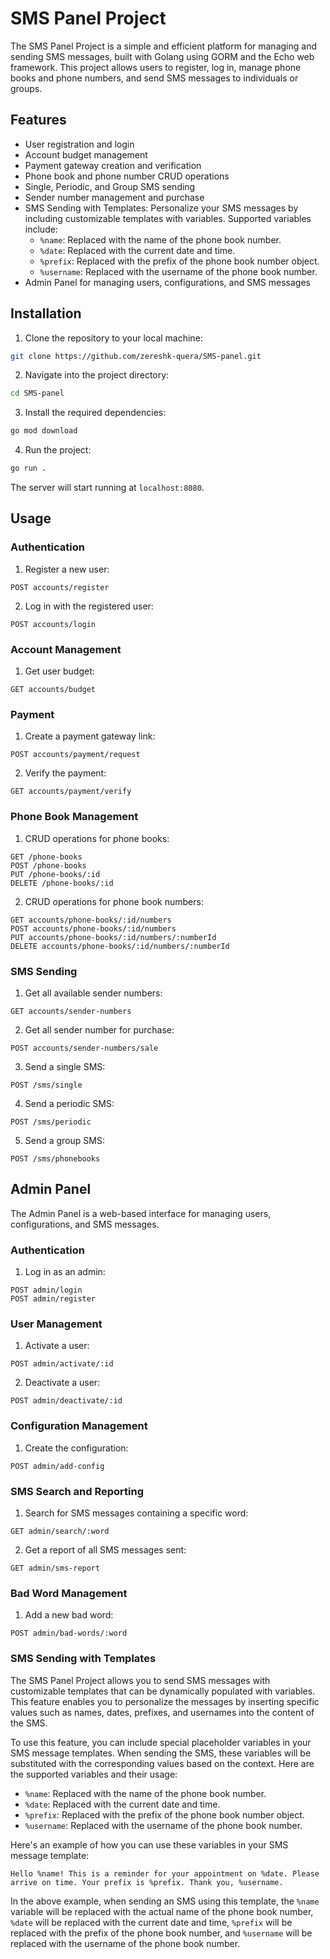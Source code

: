 # SMS Panel Project

The SMS Panel Project is a simple and efficient platform for managing and sending SMS messages, built with Golang using GORM and the Echo web framework. This project allows users to register, log in, manage phone books and phone numbers, and send SMS messages to individuals or groups.

## Features

- User registration and login
- Account budget management
- Payment gateway creation and verification
- Phone book and phone number CRUD operations
- Single, Periodic, and Group SMS sending
- Sender number management and purchase
- SMS Sending with Templates: Personalize your SMS messages by including customizable templates with variables. Supported variables include:
  - `%name`: Replaced with the name of the phone book number.
  - `%date`: Replaced with the current date and time.
  - `%prefix`: Replaced with the prefix of the phone book number object.
  - `%username`: Replaced with the username of the phone book number.
- Admin Panel for managing users, configurations, and SMS messages

## Installation

1. Clone the repository to your local machine:

```bash
git clone https://github.com/zereshk-quera/SMS-panel.git
```

2. Navigate into the project directory:

```bash
cd SMS-panel
```

3. Install the required dependencies:

```bash
go mod download
```

4. Run the project:

```bash
go run .
```

The server will start running at `localhost:8080`.

## Usage

### Authentication

1. Register a new user:

```
POST accounts/register
```

2. Log in with the registered user:

```
POST accounts/login
```

### Account Management

1. Get user budget:

```
GET accounts/budget
```

### Payment

1. Create a payment gateway link:

```
POST accounts/payment/request
```

2. Verify the payment:

```
GET accounts/payment/verify
```

### Phone Book Management

1. CRUD operations for phone books:

```
GET /phone-books
POST /phone-books
PUT /phone-books/:id
DELETE /phone-books/:id
```

2. CRUD operations for phone book numbers:

```
GET accounts/phone-books/:id/numbers
POST accounts/phone-books/:id/numbers
PUT accounts/phone-books/:id/numbers/:numberId
DELETE accounts/phone-books/:id/numbers/:numberId
```

### SMS Sending

1. Get all available sender numbers:

```
GET accounts/sender-numbers
```

2. Get all sender number for purchase:

```
POST accounts/sender-numbers/sale
```

3. Send a single SMS:

```
POST /sms/single
```

4. Send a periodic SMS:

```
POST /sms/periodic
```

5. Send a group SMS:

```
POST /sms/phonebooks
```

## Admin Panel

The Admin Panel is a web-based interface for managing users, configurations, and SMS messages.

### Authentication

1. Log in as an admin:

```
POST admin/login
POST admin/register
```

### User Management

1. Activate a user:

```
POST admin/activate/:id
```

2. Deactivate a user:

```
POST admin/deactivate/:id
```

### Configuration Management

1. Create the configuration:

```
POST admin/add-config
```

### SMS Search and Reporting

1. Search for SMS messages containing a specific word:

```
GET admin/search/:word
```

2. Get a report of all SMS messages sent:

```
GET admin/sms-report
```

### Bad Word Management

1. Add a new bad word:

```
POST admin/bad-words/:word
```

### SMS Sending with Templates

The SMS Panel Project allows you to send SMS messages with customizable templates that can be dynamically populated with variables. This feature enables you to personalize the messages by inserting specific values such as names, dates, prefixes, and usernames into the content of the SMS.

To use this feature, you can include special placeholder variables in your SMS message templates. When sending the SMS, these variables will be substituted with the corresponding values based on the context. Here are the supported variables and their usage:

- `%name`: Replaced with the name of the phone book number.
- `%date`: Replaced with the current date and time.
- `%prefix`: Replaced with the prefix of the phone book number object.
- `%username`: Replaced with the username of the phone book number.

Here's an example of how you can use these variables in your SMS message template:

```plaintext
Hello %name! This is a reminder for your appointment on %date. Please arrive on time. Your prefix is %prefix. Thank you, %username.
```

In the above example, when sending an SMS using this template, the `%name` variable will be replaced with the actual name of the phone book number, `%date` will be replaced with the current date and time, `%prefix` will be replaced with the prefix of the phone book number, and `%username` will be replaced with the username of the phone book number.
